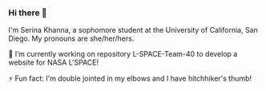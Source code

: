 ### Hi there 👋

I'm Serina Khanna, a sophomore student at the University of California, San Diego. My pronouns are she/her/hers.

🔭 I’m currently working on repository L-SPACE-Team-40 to develop a website for NASA L'SPACE!

⚡ Fun fact: I'm double jointed in my elbows and I have hitchhiker's thumb!

<!--
**helloserina/helloserina** is a ✨ _special_ ✨ repository because its `README.md` (this file) appears on your GitHub profile.

Here are some ideas to get you started:

- 🔭 I’m currently working on ...
- 🌱 I’m currently learning ...
- 👯 I’m looking to collaborate on ...
- 🤔 I’m looking for help with ...
- 💬 Ask me about ...
- 📫 How to reach me: ...
- 😄 Pronouns: ...
- ⚡ Fun fact: ...
-->
